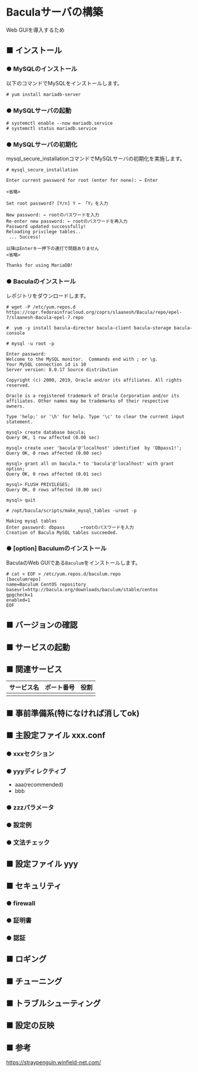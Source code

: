 # Baculaサーバの構築
Web GUIを導入するため
## ■ インストール
### ● MySQLのインストール
以下のコマンドでMySQLをインストールします。
```
# yum install mariadb-server
```

### ● MySQLサーバの起動
```
# systemctl enable --now mariadb.service
# systemctl status mariadb.service
```

### ● MySQLサーバの初期化
mysql_secure_installationコマンドでMySQLサーバの初期化を実施します。
```
# mysql_secure_installation
```
```
Enter current password for root (enter for none): ← Enter

<省略>

Set root password? [Y/n] Y ← 「Y」を入力

New password: ← rootのパスワードを入力
Re-enter new password: ← rootのパスワードを再入力
Password updated successfully!
Reloading privilege tables..
 ... Success!

以降はEnterキー押下の連打で問題ありません
<省略>

Thanks for using MariaDB!
```

### ● Baculaのインストール
レポジトリをダウンロードします。
```
# wget -P /etc/yum.repos.d https://copr.fedorainfracloud.org/coprs/slaanesh/Bacula/repo/epel-7/slaanesh-Bacula-epel-7.repo
```

```
#  yum -y install bacula-director bacula-client bacula-storage bacula-console
```

```
# mysql -u root -p
```
```
Enter password:
Welcome to the MySQL monitor.  Commands end with ; or \g.
Your MySQL connection id is 10
Server version: 8.0.17 Source distribution

Copyright (c) 2000, 2019, Oracle and/or its affiliates. All rights reserved.

Oracle is a registered trademark of Oracle Corporation and/or its
affiliates. Other names may be trademarks of their respective
owners.

Type 'help;' or '\h' for help. Type '\c' to clear the current input statement.

mysql> create database bacula;
Query OK, 1 row affected (0.00 sec)

mysql> create user 'bacula'@'localhost' identified  by 'DBpass1!';
Query OK, 0 rows affected (0.00 sec)

mysql> grant all on bacula.* to 'bacula'@'localhost' with grant option;
Query OK, 0 rows affected (0.01 sec)

mysql> FLUSH PRIVILEGES;
Query OK, 0 rows affected (0.00 sec)

mysql> quit
```

```
# /opt/bacula/scripts/make_mysql_tables -uroot -p
```
```
Making mysql tables
Enter password: dbpass 　　　←rootのパスワードを入力
Creation of Bacula MySQL tables succeeded.
```

### ● [option] Baculumのインストール
BaculaのWeb GUIである`Baculum`をインストールします。
```
# cat < EOF > /etc/yum.repos.d/baculum.repo
[baculumrepo]
name=Baculum CentOS repository
baseurl=http://bacula.org/downloads/baculum/stable/centos
gpgcheck=1
enabled=1
EOF
```

## ■ バージョンの確認
## ■ サービスの起動
## ■ 関連サービス
|サービス名|ポート番号|役割|
|:---|:---|:---|
||||

## ■ 事前準備系(特になければ消してok)

## ■ 主設定ファイル xxx.conf
### ● xxxセクション
### ● yyyディレクティブ
- aaa(recommended)
- bbb
### ● zzzパラメータ
### ● 設定例
### ● 文法チェック
## ■ 設定ファイル yyy
## ■ セキュリティ
### ● firewall
### ● 証明書
### ● 認証
## ■ ロギング
## ■ チューニング
## ■ トラブルシューティング
## ■ 設定の反映
## ■ 参考
https://straypenguin.winfield-net.com/
